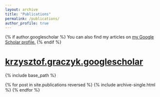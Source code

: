 ```yaml
---
layout: archive
title: "Publications"
permalink: /publications/
author_profile: true
---
```


{% if author.googlescholar %}
  You can also find my articles on <u><a href="{{[https://scholar.google.com/citations?user=7rV5lp4AAAAJ&hl=pl&oi=ao]}}">my Google Scholar profile</a>.</u>
{% endif %}
# [krzysztof.graczyk.googlescholar](https://scholar.google.com/citations?user=7rV5lp4AAAAJ&hl=pl&oi=sra)
{% include base_path %}

{% for post in site.publications reversed %}
  {% include archive-single.html %}
{% endfor %}
